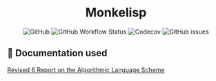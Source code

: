 <div align="center">

# Monkelisp

![GitHub](https://img.shields.io/github/license/cute-engineewing/monkelisp?style=flat-square)
![GitHub Workflow Status](https://img.shields.io/github/workflow/status/cute-engineewing/monkelisp/Check?style=flat-square)
![Codecov](https://img.shields.io/codecov/c/github/cute-engineewing/monkelisp?style=flat-square)
![GitHub issues](https://img.shields.io/github/issues-raw/cute-engineewing/monkelisp?style=flat-square)

</div>

## :page_with_curl: Documentation used 

[Revised 6 Report on the Algorithmic Language Scheme](http://www.r6rs.org/final/html/r6rs/r6rs.html)